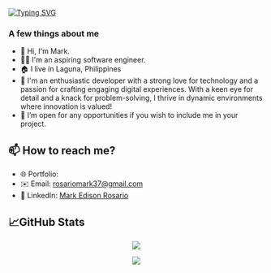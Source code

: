 [![Typing SVG](https://readme-typing-svg.herokuapp.com?size=40&duration=3500&color=D2582E&vCenter=true&width=720&height=60&lines=Welcome+to+Mark's+Github+Profile)](https://git.io/typing-svg)

### A few things about me
 - 👋 Hi, I'm Mark.
 - 👨‍💻 I'm an aspiring software engineer.
 - 🏠 I live in Laguna, Philippines
 - :book: I'm an enthusiastic developer with a strong love for technology and a passion for crafting engaging digital experiences. With a keen eye for detail and a knack for problem-solving, I thrive in dynamic environments where innovation is valued!
 - 👯 I’m open for any opportunities if you wish to include me in your project. 

## 📫  How to reach me?
 - 🌐 Portfolio: 
 - ✉️ Email: rosariomark37@gmail.com
 - 🤵 LinkedIn: [Mark Edison Rosario ](https://www.linkedin.com/in/rosario-mark/)

## 📈GitHub Stats
<p align="center"><img src="https://github-readme-stats.vercel.app/api/top-langs/?username=MrYious&layout=compact&theme=radical" /></p>
<p align="center"><img src="https://github-readme-stats.vercel.app/api?username=MrYious&show_icons=true&theme=radical" /></p>
